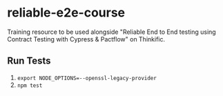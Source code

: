 # reliable-e2e-course

Training resource to be used alongside "Reliable End to End testing using Contract Testing with Cypress & Pactflow" on Thinkific.

## Run Tests

1. ```export NODE_OPTIONS=--openssl-legacy-provider```
1. ```npm test```
